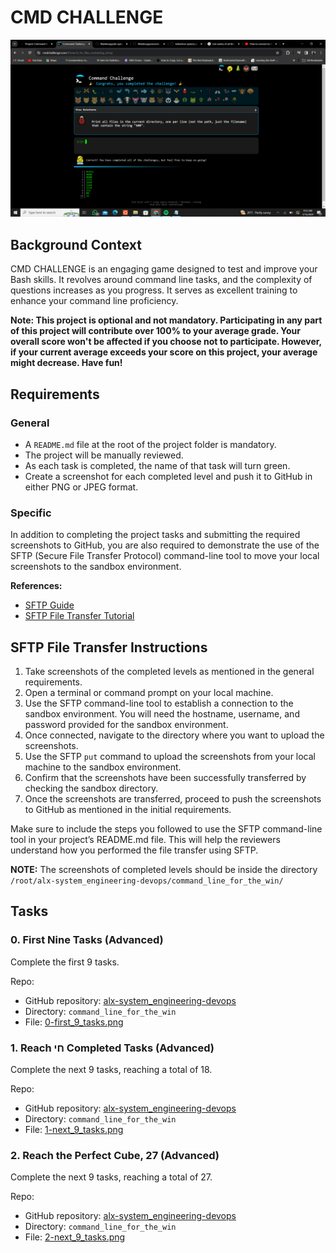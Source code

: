 # CMD CHALLENGE

![First 9 Tasks](0-first_9_tasks.png)

## Background Context

CMD CHALLENGE is an engaging game designed to test and improve your Bash skills. It revolves around command line tasks, and the complexity of questions increases as you progress. It serves as excellent training to enhance your command line proficiency.

**Note: This project is optional and not mandatory. Participating in any part of this project will contribute over 100% to your average grade. Your overall score won't be affected if you choose not to participate. However, if your current average exceeds your score on this project, your average might decrease. Have fun!**

## Requirements

### General

- A `README.md` file at the root of the project folder is mandatory.
- The project will be manually reviewed.
- As each task is completed, the name of that task will turn green.
- Create a screenshot for each completed level and push it to GitHub in either PNG or JPEG format.

### Specific

In addition to completing the project tasks and submitting the required screenshots to GitHub, you are also required to demonstrate the use of the SFTP (Secure File Transfer Protocol) command-line tool to move your local screenshots to the sandbox environment.

**References:**
- [SFTP Guide](link-to-sftp-guide)
- [SFTP File Transfer Tutorial](link-to-sftp-tutorial)

## SFTP File Transfer Instructions

1. Take screenshots of the completed levels as mentioned in the general requirements.
2. Open a terminal or command prompt on your local machine.
3. Use the SFTP command-line tool to establish a connection to the sandbox environment. You will need the hostname, username, and password provided for the sandbox environment.
4. Once connected, navigate to the directory where you want to upload the screenshots.
5. Use the SFTP `put` command to upload the screenshots from your local machine to the sandbox environment.
6. Confirm that the screenshots have been successfully transferred by checking the sandbox directory.
7. Once the screenshots are transferred, proceed to push the screenshots to GitHub as mentioned in the initial requirements.

Make sure to include the steps you followed to use the SFTP command-line tool in your project’s README.md file. This will help the reviewers understand how you performed the file transfer using SFTP.

**NOTE:** The screenshots of completed levels should be inside the directory `/root/alx-system_engineering-devops/command_line_for_the_win/`

## Tasks

### 0. First Nine Tasks (Advanced)

Complete the first 9 tasks.

Repo:
- GitHub repository: [alx-system_engineering-devops](link-to-repo)
- Directory: `command_line_for_the_win`
- File: [0-first_9_tasks.png](0-first_9_tasks.png)

### 1. Reach חי Completed Tasks (Advanced)

Complete the next 9 tasks, reaching a total of 18.

Repo:
- GitHub repository: [alx-system_engineering-devops](link-to-repo)
- Directory: `command_line_for_the_win`
- File: [1-next_9_tasks.png](1-next_9_tasks.png)

### 2. Reach the Perfect Cube, 27 (Advanced)

Complete the next 9 tasks, reaching a total of 27.

Repo:
- GitHub repository: [alx-system_engineering-devops](link-to-repo)
- Directory: `command_line_for_the_win`
- File: [2-next_9_tasks.png](2-next_9_tasks.png)
